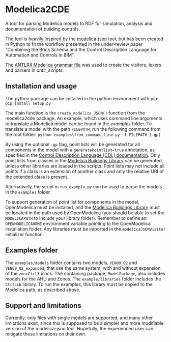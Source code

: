 # Modelica2CDE
A tool for parsing Modelica models to RDF for simulation, analysis and documentation of building controls.

The tool is heavily inspired by the [modelica-json](https://github.com/lbl-srg/modelica-json) tool, but has been created in Python to fit the workflow presented in the under-review paper "Combining the Brick Schema and the Control Description Language for Automation and Controls in BIM".

The [ANTLR4 Modelica grammar file](https://github.com/antlr/grammars-v4/blob/master/modelica/modelica.g4) was used to create the visitors, lexers and parsers in *antlr_scripts*.

## Installation and usage
The python package can be installed in the python environment with pip: `pip install setup.py`

The main function is the `create_modelica_JSON()` function from the modelica2cde package. An example, which uses command line arguments to translate a Modelica model can be found in the *examples* folder. To translate a model with the path `FILEPATH`, run the following command from the root folder:
`python examples\from_command_line.py -f FILEPATH [-gp]`

By using the optional `-gp` flag, point lists will be generated for all components in the model with a `generatePointlist=true` annotation, as specified in the [Control Description Language (CDL) documentation](http://obc.lbl.gov/specification/cdl.html#point-list). Only point lists from classes in the [Modelica Buildings Library](https://simulationresearch.lbl.gov/modelica/) can be generated, unless other libraries are loaded in the scripts. Point lists may not include all points if a class is an extension of another class and only the relative URI of the extended class is present.

Alternatively, the script in `run_example.py` can be used to parse the models in the `examples` folder.

To support generation of point list for components in the model, OpenModelica must be installed, and the [Modelica Buildings Library](https://simulationresearch.lbl.gov/modelica/) must be located in the path used by OpenModelica (you should be able to set the `MODELICAPATH` to include your library folder). Remember to define an `OPENMODELICAHOME` environment variable pointing to the OpenModelica installation folder. Any libraries must be imported in the `modelicaJSONVisitor` initializer function.

## Examples folder
The `examples/models` folder contains two models, `VEN09_02` and `VEN09_02_expanded`, that use the same system, with and without expansion of the `zoneCtrl3` block. The containing package, `ModelPackage`, also includes models for the AHU and Zones. The `example/libraries` folder includes the `CtrlLib` library. To run the examples, this library must be copied to the Modelica path, as described above.

## Support and limitations
Currently, only files with single models are supported, and many other limitations exist, since this is supposed to be a simpler and more modifiable version of the modelica-json tool. Hopefully, the experienced user can mitigate these limitations on their own.